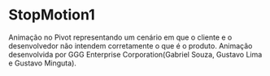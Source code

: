 ﻿# StopMotion1
Animação no Pivot representando um cenário em que o cliente e o desenvolvedor não intendem corretamente o que é o produto.
Animação desenvolvida por GGG Enterprise Corporation(Gabriel Souza, Gustavo Lima e Gustavo Minguta).
